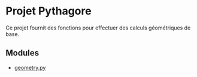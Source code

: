 # Projet Pythagore
Ce projet fournit des fonctions pour effectuer des  calculs géométriques de base.
## Modules
- [geometry.py](geometry.py)
